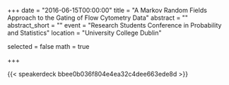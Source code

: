 +++
date = "2016-06-15T00:00:00"
title = "A Markov Random Fields Approach to the Gating of Flow Cytometry Data"
abstract = ""
abstract_short = ""
event = "Research Students Conference in Probability and Statistics"
location = "University College Dublin"

selected = false
math = true

+++

{{< speakerdeck bbee0b036f804e4ea32c4dee663ede8d >}}
